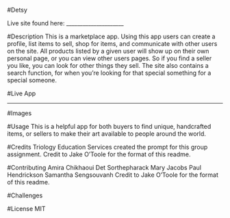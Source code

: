 #Detsy

Live site found here: _____________________

#Description
This is a marketplace app. Using this app users can create a profile, list items to sell, shop for items, and communicate with other users on the site. All products listed by a given user will show up on their own personal page, or you can view other users pages. So if you find a seller you like, you can look for other things they sell. The site also contains a search function, for when you’re looking for that special something for a special someone.


#Live App
_____________________________

#Images


#Usage
This is a helpful app for both buyers to find unique, handcrafted items, or sellers to make their art available to people around the world.

#Credits
Triology Education Services created the prompt for this group assignment. Credit to Jake O’Toole for the format of this readme.

#Contributing
Amira Chikhaoui
Det Sorthepharack
Mary Jacobs
Paul Hendrickson
Samantha Sengsouvanh 
 Credit to Jake O’Toole for the format of this readme.

#Challenges


#License
MIT
